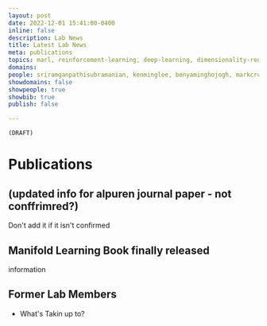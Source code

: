 ```yaml
---
layout: post
date: 2022-12-01 15:41:00-0400
inline: false
description: Lab News
title: Latest Lab News 
meta: publications
topics: marl, reinforcement-learning, deep-learning, dimensionality-reduction, mean-field-theory
domains: 
people: sriramganpathisubramanian, kenminglee, benyaminghojogh, markcrowley 
showdomains: false
showpeople: true
showbib: true
publish: false

---
```

`(DRAFT)`





# Publications

## (updated info for alpuren journal paper - not conffrimred?)

Don't add it if it isn't confirmed

## Manifold Learning Book finally released

information

## Former Lab Members

- What's Takin up to?



